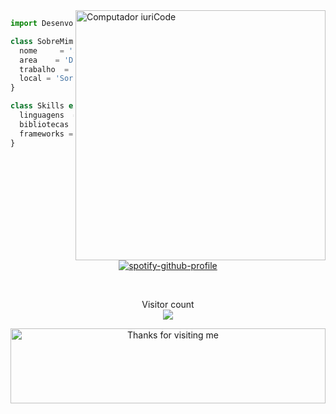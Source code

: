 <img src="https://raw.githubusercontent.com/MicaelliMedeiros/micaellimedeiros/master/image/computer-illustration.png" min-width="400px" max-width="400px" width="400px" align="right" alt="Computador iuriCode">


```js
import Desenvolvedor from 'jonabergamo';

class SobreMim extends Desenvolvedor {
  nome     = 'Jonathan Oliveira Bergamo;
  area    = 'Desenvolvedor Trainee';
  trabalho  = '2RP Net';
  local = 'Sorocaba, SP';
}

class Skills extends Desenvolvedor {
  linguagens  = ['HTML, CSS, JAVASCRIPT'];
  bibliotecas  = [''];
  frameworks = [''];
}
```
<br/>


<br/>  
<div align="center">

[![spotify-github-profile](https://spotify-github-profile.vercel.app/api/view?uid=226lqeizvlpgvdqlo42ja3tmq&cover_image=true&theme=default&show_offline=false&background_color=080707&bar_color=53b14f&bar_color_cover=true)](https://spotify-github-profile.vercel.app/api/view?uid=226lqeizvlpgvdqlo42ja3tmq&redirect=true)

<br/>  


<p align="center"> 
  Visitor count<br>
  <img src="https://profile-counter.glitch.me/jonabergamo/count.svg" />
</p>

<div align="center">

<img height="120" alt="Thanks for visiting me" width="100%" src="https://raw.githubusercontent.com/BrunnerLivio/brunnerlivio/master/images/marquee.svg" />
<br />
